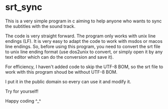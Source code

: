 # srt_sync

This is a very simple program in c aiming to help anyone who wants to sync the 
subtitles with the sound track.

The code is very straight forward. The program only works with unix line 
endings (LF). It is very easy to adapt the code to work with msdos or macos 
line endings. So, before using this program, you need to convert the srt file
to unix line ending format (use dos2unix to convert, or simply open it by any
text editor which can do the conversion and save it).

For efficiency, I haven't added code to skip the UTF-8 BOM, so the srt file
to work with this program shoud be without UTF-8 BOM.

I put it in the public domain so every can use it and modify it.

Try for yourself!

Happy coding ^_^
